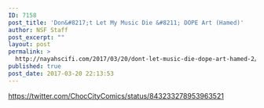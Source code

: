 ```yaml
---
ID: 7158
post_title: 'Don&#8217;t Let My Music Die &#8211; DOPE Art (Hamed)'
author: NSF Staff
post_excerpt: ""
layout: post
permalink: >
  http://nayahscifi.com/2017/03/20/dont-let-music-die-dope-art-hamed-2/
published: true
post_date: 2017-03-20 22:13:53
---
```

https://twitter.com/ChocCityComics/status/843233278953963521